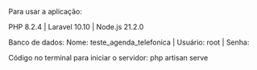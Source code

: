 Para usar a aplicação:

PHP 8.2.4 | 
Laravel 10.10 | 
Node.js 21.2.0

Banco de dados:
Nome: teste_agenda_telefonica | 
Usuário: root | 
Senha: 

Código no terminal para iniciar o servidor:
php artisan serve   